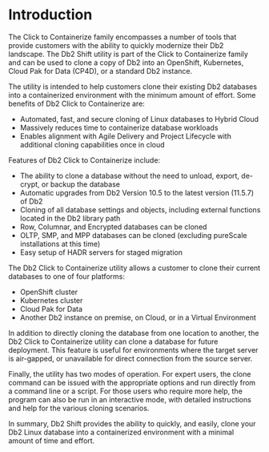 # Introduction 

The Click to Containerize family encompasses a number of tools that provide customers with the
ability to quickly modernize their Db2 landscape. The Db2 Shift utility is part of the Click to Containerize
family and can be used to clone a copy of Db2 into an OpenShift, 
Kubernetes, Cloud Pak for Data (CP4D), or a standard Db2 instance. 

The utility is intended to help customers clone their
existing Db2 databases into a containerized environment with
the minimum amount of effort. Some benefits of Db2 Click to
Containerize are:

* Automated, fast, and secure cloning of Linux databases to Hybrid Cloud
* Massively reduces time to containerize database workloads
* Enables alignment with Agile Delivery and Project Lifecycle with additional cloning capabilities once in cloud

Features of Db2 Click to Containerize include:

* The ability to clone a database without the need to unload, export, de-crypt, or backup the database
* Automatic upgrades from Db2 Version 10.5 to the latest version (11.5.7) of Db2
* Cloning of all database settings and objects, including external functions located in the Db2 library path
* Row, Columnar, and Encrypted databases can be cloned
* OLTP, SMP, and MPP databases can be cloned (excluding pureScale installations at this time)
* Easy setup of HADR servers for staged migration 

The Db2 Click to Containerize utility allows a customer to
clone their current databases to one of four platforms:

* OpenShift cluster
* Kubernetes cluster
* Cloud Pak for Data
* Another Db2 instance on premise, on Cloud, or in a Virtual Environment

In addition to directly cloning the database from one location to another, 
the Db2 Click to Containerize utility can clone a database for future deployment. 
This feature is useful for environments where the target server is air-gapped, 
or unavailable for direct connection from the source server.

Finally, the utility has two modes of operation. For expert
users, the clone command can be issued with the appropriate
options and run directly from a command line or a script.
For those users who require more help, the program can also
be run in an interactive mode, with detailed instructions
and help for the various cloning scenarios.

In summary, Db2 Shift provides the ability to quickly, and
easily, clone your Db2 Linux database into a containerized
environment with a minimal amount of time and effort.